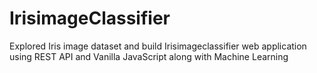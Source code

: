 # IrisimageClassifier
Explored Iris image dataset and build Irisimageclassifier web application using REST API and Vanilla JavaScript along with Machine Learning
